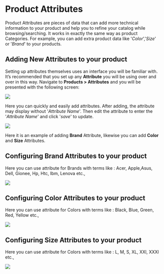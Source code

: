 # Product Attributes

Product Attributes are pieces of data that can add more technical information to your product and help you to refine your catalog while browsing/searching. It works in exactly the same way as product Categories. For example, you can add extra product data like '*Color*','*Size*' or '*Brand*' to your products.

## Adding New Attributes to your product

Setting up attributes themselves uses an interface you will be familiar with. It’s recommended that you set up any **Attribute** you will be using over and over in this way. Navigate to **Products > Attributes** and you will be presented with the following screen:

![](http://transvelo.github.io/docs/bewear/images/product-attribute-settings.png)

Here you can quickly and easily add attributes. After adding, the attribute may display without '*Attribute Name*'. Then edit the attribute to enter the '*Attribute Name*' and click '*save*' to update.

![](http://transvelo.github.io/docs/bewear/images/product-attribute-settings-output.png)

Here it is an example of adding **Brand** Attribute, likewise you can add **Color** and **Size** Attributes.

## Configuring Brand Attributes to your product

Here you can use attribute for Brands with terms like : Acer, Apple,Asus, Dell, Gionee, Hp, Htc, Ibm, Lenova etc.,

![](http://transvelo.github.io/docs/bewear/images/brand-attribute.png)

## Configuring Color Attributes to your product

Here you can use attribute for Colors with terms like : Black, Blue, Green, Red, Yellow etc.,

![](http://transvelo.github.io/docs/bewear/images/color-attribute.png)

## Configuring Size Attributes to your product

Here you can use attribute for Colors with terms like : L, M, S, XL, XXl, XXXl etc.,

![](http://transvelo.github.io/docs/bewear/images/size-attribute.png)



